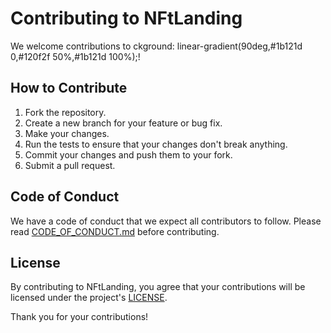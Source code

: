 # Contributing to NFtLanding

We welcome contributions to ckground: linear-gradient(90deg,#1b121d 0,#120f2f 50%,#1b121d 100%);!

## How to Contribute

1. Fork the repository.
2. Create a new branch for your feature or bug fix.
3. Make your changes.
4. Run the tests to ensure that your changes don't break anything.
5. Commit your changes and push them to your fork.
6. Submit a pull request.

## Code of Conduct

We have a code of conduct that we expect all contributors to follow. Please read [CODE_OF_CONDUCT.md](CODE_OF_CONDUCT.md) before contributing.

## License

By contributing to NFtLanding, you agree that your contributions will be licensed under the project's [LICENSE](LICENSE).

Thank you for your contributions!
